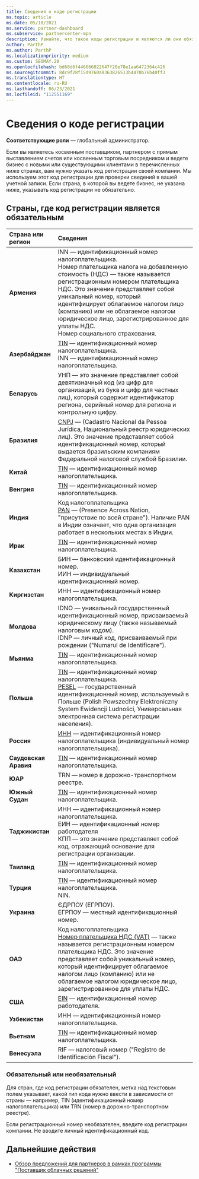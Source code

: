 ```yaml
---
title: Сведения о коде регистрации
ms.topic: article
ms.date: 05/10/2021
ms.service: partner-dashboard
ms.subservice: partnercenter-mpn
description: Узнайте, что такое коды регистрации и являются ли они обязательными для вашей страны.
author: ParthP
ms.author: ParthP
ms.localizationpriority: medium
ms.custom: SEOMAY.20
ms.openlocfilehash: bd68d6f446666022647f20e78e1aa6472364c426
ms.sourcegitcommit: 8dc9f28f15d9760a8363826513b4470b76b40ff3
ms.translationtype: HT
ms.contentlocale: ru-RU
ms.lasthandoff: 06/23/2021
ms.locfileid: "112551169"
---
```

# <a name="registration-id-number-information"></a>Сведения о коде регистрации

**Соответствующие роли** — глобальный администратор.
 
Если вы являетесь косвенным поставщиком, партнером с прямым выставлением счетов или косвенным торговым посредником и ведете бизнес с новыми или существующими клиентами в перечисленных ниже странах, вам нужно указать код регистрации своей компании. Мы используем этот код регистрации для проверки сведений в вашей учетной записи. Если страна, в которой вы ведете бизнес, не указана ниже, указывать код регистрации не обязательно.

## <a name="countries-where-registration-id-is-required"></a>Страны, где код регистрации является обязательным

| **Страна или регион** | **Сведения** |
|:--|:--|
| **Армения** | INN — идентификационный номер налогоплательщика.<br>Номер плательщика налога на добавленную стоимость (НДС) — также называется регистрационным номером плательщика НДС. Это значение представляет собой уникальный номер, который идентифицирует облагаемое налогом лицо (компанию) или не облагаемое налогом юридическое лицо, зарегистрированное для уплаты НДС.<br>Номер социального страхования. |
| **Азербайджан**  | [TIN](http://www.oecd.org/tax/automatic-exchange/crs-implementation-and-assistance/tax-identification-numbers/Azerbaijan-TIN.pdf) — идентификационный номер налогоплательщика.<br>INN — идентификационный номер налогоплательщика. |
| **Беларусь**  | УНП — это значение представляет собой девятизначный код (из цифр для организаций, из букв и цифр для частных лиц), который содержит идентификатор региона, серийный номер для региона и контрольную цифру. |
|**Бразилия** | [CNPJ](http://www.oecd.org/tax/automatic-exchange/crs-implementation-and-assistance/tax-identification-numbers/Brazil-TIN.pdf) — (Cadastro Nacional da Pessoa Jurídica, Национальный реестр юридических лиц). Это значение представляет собой идентификационный номер, который выдается бразильским компаниям Федеральной налоговой службой Бразилии.  |
| **Китай** | [TIN](http://www.oecd.org/tax/automatic-exchange/crs-implementation-and-assistance/tax-identification-numbers/China-TIN.pdf) — идентификационный номер налогоплательщика. |
| **Венгрия**  | [TIN](http://www.oecd.org/tax/automatic-exchange/crs-implementation-and-assistance/tax-identification-numbers/Hungary-TIN.pdf) — идентификационный номер налогоплательщика. |
| **Индия** | Код налогоплательщика<br>[PAN](http://www.oecd.org/tax/automatic-exchange/crs-implementation-and-assistance/tax-identification-numbers/India-TIN.pdf) — (Presence Across Nation, "присутствие по всей стране"). Наличие PAN в Индии означает, что одна организация работает в нескольких местах в Индии. |
| **Ирак** | [TIN](http://www.oecd.org/tax/automatic-exchange/crs-implementation-and-assistance/tax-identification-numbers/) — идентификационный номер налогоплательщика. |
| **Казахстан**  | БИН — банковский идентификационный номер.<br>ИИН — индивидуальный идентификационный номер. |
| **Киргизстан**  | ИНН — идентификационный номер налогоплательщика. |
| **Молдова**  | IDNO — уникальный государственный идентификационный номер, присваиваемый юридическому лицу (также называемый налоговым кодом).<br>IDNP — личный код, присваиваемый при рождении ("Numarul de Identificare"). |
| **Мьянма** | [TIN](http://www.oecd.org/tax/automatic-exchange/crs-implementation-and-assistance/tax-identification-numbers/) — идентификационный номер налогоплательщика. |
| **Польша**  | [TIN](http://www.oecd.org/tax/automatic-exchange/crs-implementation-and-assistance/tax-identification-numbers/Poland-TIN.pdf) — идентификационный номер налогоплательщика.<br>[PESEL](http://www.oecd.org/tax/automatic-exchange/crs-implementation-and-assistance/tax-identification-numbers/Poland-TIN.pdf) — государственный идентификационный номер, используемый в Польше (Polish Powszechny Elektroniczny System Ewidencji Ludności, Универсальная электронная система регистрации населения). |
| **Россия**  | [ИНН](http://www.oecd.org/tax/automatic-exchange/crs-implementation-and-assistance/tax-identification-numbers/Russia-TIN.pdf) — идентификационный номер налогоплательщика (индивидуальный номер налогоплательщика). | 
| **Саудовская Аравия** | [TIN](http://www.oecd.org/tax/automatic-exchange/crs-implementation-and-assistance/tax-identification-numbers/Saudi-Arabia-TIN.pdf) — идентификационный номер налогоплательщика. |
| **ЮАР** | TRN — номер в дорожно-транспортном реестре. |
| **Южный Судан** | [TIN](http://www.oecd.org/tax/automatic-exchange/crs-implementation-and-assistance/tax-identification-numbers/) — идентификационный номер налогоплательщика. |
| **Таджикистан**  | ИНН — идентификационный номер налогоплательщика.<br>ЕИН — идентификационный номер работодателя<br>КПП — это значение представляет собой код, отражающий основание для регистрации организации. |
| **Таиланд** | [TIN](http://www.oecd.org/tax/automatic-exchange/crs-implementation-and-assistance/tax-identification-numbers/) — идентификационный номер налогоплательщика. |
| **Турция** | [TIN](http://www.oecd.org/tax/automatic-exchange/crs-implementation-and-assistance/tax-identification-numbers/Turkey-TIN.pdf) — идентификационный номер налогоплательщика.<br>NIN. |
| **Украина**  | ЄДРПОУ (ЕГРПОУ).<br>ЕГРПОУ — местный идентификационный номер. |
| **ОАЭ** | Код налогоплательщика<br>[Номер плательщика НДС (VAT)](http://www.oecd.org/tax/automatic-exchange/crs-implementation-and-assistance/tax-identification-numbers/UAE-TIN.pdf) — также называется регистрационным номером плательщика НДС. Это значение представляет собой уникальный номер, который идентифицирует облагаемое налогом лицо (компанию) или не облагаемое налогом юридическое лицо, зарегистрированное для уплаты НДС. |
| **США** | [EIN](https://irs.ein-forms-gov.com/?keyword=employer%20identification%20number&source=Google&network=o&device=c&devicemodel=&mobile=&adposition%5d&targetid=kwd-81501461534755:loc-190&msclkid=458d3159f6051392f5286e8e75ed79ce) — идентификационный номер работодателя. |
| **Узбекистан**  | ИНН — идентификационный номер налогоплательщика. |
| **Вьетнам** | [TIN](http://www.oecd.org/tax/automatic-exchange/crs-implementation-and-assistance/tax-identification-numbers/) — идентификационный номер налогоплательщика. |
| **Венесуэла** | RIF — налоговый номер ("Registro de Identificación Fiscal"). |  

### <a name="mandatory-or-optional"></a>Обязательный или необязательный
 
Для стран, где код регистрации обязателен, метка над текстовым полем указывает, какой тип кода нужно ввести в зависимости от страны — например, TIN (идентификационный номер налогоплательщика) или TRN (номер в дорожно-транспортном реестре).

Если регистрационный номер необязателен, введите код регистрации компании. Не вводите личный идентификационный код.

## <a name="next-steps"></a>Дальнейшие действия

- [Обзор предложений для партнеров в рамках программы "Поставщик облачных решений"](csp-offers.md)
